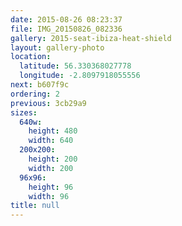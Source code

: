 ```yaml
---
date: 2015-08-26 08:23:37
file: IMG_20150826_082336
gallery: 2015-seat-ibiza-heat-shield
layout: gallery-photo
location:
  latitude: 56.330368027778
  longitude: -2.8097918055556
next: b607f9c
ordering: 2
previous: 3cb29a9
sizes:
  640w:
    height: 480
    width: 640
  200x200:
    height: 200
    width: 200
  96x96:
    height: 96
    width: 96
title: null
---
```

